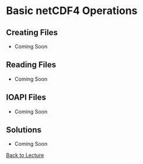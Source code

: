 # Basic netCDF4 Operations

## Creating Files

 * Coming Soon

## Reading Files

 * Coming Soon

## IOAPI Files

 * Coming Soon

## Solutions

 * Coming Soon

[Back to Lecture](lecture_14.md)
